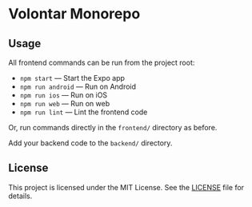 # Volontar Monorepo

## Usage

All frontend commands can be run from the project root:

- `npm start` — Start the Expo app
- `npm run android` — Run on Android
- `npm run ios` — Run on iOS
- `npm run web` — Run on web
- `npm run lint` — Lint the frontend code

Or, run commands directly in the `frontend/` directory as before.

Add your backend code to the `backend/` directory.

## License

This project is licensed under the MIT License. See the [LICENSE](./LICENSE) file for details.